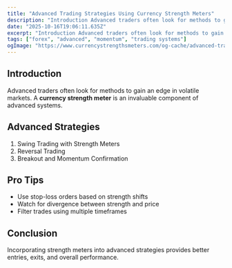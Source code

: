 ```yaml
---
title: "Advanced Trading Strategies Using Currency Strength Meters"
description: "Introduction Advanced traders often look for methods to gain an edge in volatile markets..."
date: "2025-10-16T19:06:11.635Z"
excerpt: "Introduction Advanced traders often look for methods to gain an edge in volatile markets. A currency strength meter is an invaluable component of advanced systems. Advanced Strategies 1. Swing Trading with Strength Meters 2. Reversal Trading 3. Breakout and Momentum Confirmation Pro Tips - Use stop-loss orders based on strength..."
tags: ["forex", "advanced", "momentum", "trading systems"]
ogImage: "https://www.currencystrengthsmeters.com/og-cache/advanced-trading-strategies-using-currency-strength-meters.jpg"
---
```

## Introduction

Advanced traders often look for methods to gain an edge in volatile markets. A **currency strength meter** is an invaluable component of advanced systems.

## Advanced Strategies

1. Swing Trading with Strength Meters  
2. Reversal Trading  
3. Breakout and Momentum Confirmation  

## Pro Tips

- Use stop-loss orders based on strength shifts  
- Watch for divergence between strength and price  
- Filter trades using multiple timeframes  

## Conclusion

Incorporating strength meters into advanced strategies provides better entries, exits, and overall performance.
